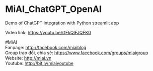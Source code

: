 # MiAI_ChatGPT_OpenAI
Demo of ChatGPT integration with Python streamlit app

Video link:  https://youtu.be/GFkQlFJQFK0

#MìAI <br>
Fanpage: http://facebook.com/miaiblog<br>
Group trao đổi, chia sẻ: https://www.facebook.com/groups/miaigroup<br>
Website: http://miai.vn<br>
Youtube: http://bit.ly/miaiyoutube<br>
